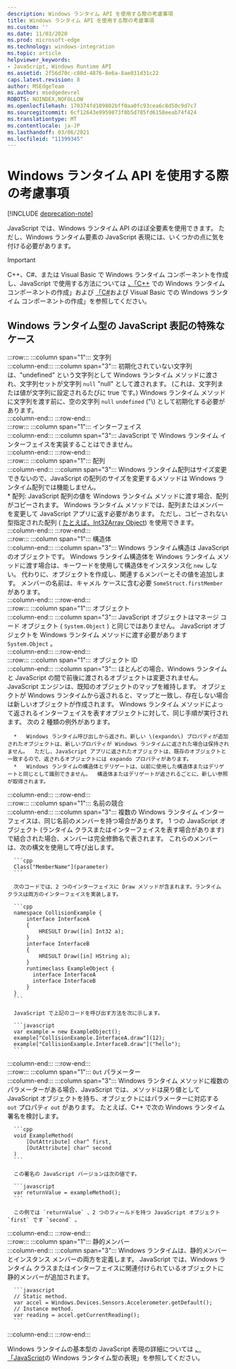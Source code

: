 ```yaml
---
description: Windows ランタイム API を使用する際の考慮事項
title: Windows ランタイム API を使用する際の考慮事項
ms.custom: ''
ms.date: 11/03/2020
ms.prod: microsoft-edge
ms.technology: windows-integration
ms.topic: article
helpviewer_keywords:
- JavaScript, Windows Runtime API
ms.assetid: 2f56d70c-c80d-4876-8e6a-8ae031d31c22
caps.latest.revision: 8
author: MSEdgeTeam
ms.author: msedgedevrel
ROBOTS: NOINDEX,NOFOLLOW
ms.openlocfilehash: 170374fd109802bff0aa0fc93cea6c8d50c9d7c7
ms.sourcegitcommit: 6cf12643e9959873f8b5d785fd6158eeab74f424
ms.translationtype: MT
ms.contentlocale: ja-JP
ms.lasthandoff: 03/06/2021
ms.locfileid: "11399345"
---
```

# <a name="considerations-when-using-the-windows-runtime-api"></a>Windows ランタイム API を使用する際の考慮事項  

[!INCLUDE [deprecation-note](../includes/legacy-edge-note.md)]  

JavaScript では、Windows ランタイム API のほぼ全要素を使用できます。  ただし、Windows ランタイム要素の JavaScript 表現には、いくつかの点に気を付ける必要があります。  

> [!IMPORTANT]
> C++、C#、または Visual Basic で Windows ランタイム コンポーネントを作成し、JavaScript で使用する方法については [、「C++][WindowsUwpComponentsCreatingCpp] での Windows ランタイム コンポーネントの作成」および [「C#][WindowsUwpComponentsCreatingCsharpVb]および Visual Basic での Windows ランタイム コンポーネントの作成」を参照してください。  

## <a name="special-cases-in-the-javascript-representation-of-windows-runtime-types"></a>Windows ランタイム型の JavaScript 表記の特殊なケース  

:::row:::
   :::column span="1":::
      文字列  
   :::column-end:::
   :::column span="3":::
      初期化されていない文字列は、"undefined" という文字列として Windows ランタイム メソッドに渡され、文字列セットが文字列 `null` "null" として渡されます。  \(これは、文字列または値が文字列に設定されるたびに true です。\) Windows ランタイム メソッドに文字列を渡す前に、空の文字列 `null` `undefined` \("\\) として初期化する必要があります。  
   :::column-end:::
:::row-end:::  
:::row:::
   :::column span="1":::
      インターフェイス  
   :::column-end:::
   :::column span="3":::
      JavaScript で Windows ランタイム インターフェイスを実装することはできません。  
   :::column-end:::
:::row-end:::  
:::row:::
   :::column span="1":::
      配列  
   :::column-end:::
   :::column span="3":::
      Windows ランタイム配列はサイズ変更できないので、JavaScript の配列のサイズを変更するメソッドは Windows ランタイム配列では機能しません。  
      *   配列: JavaScript 配列の値を Windows ランタイム メソッドに渡す場合、配列がコピーされます。  Windows ランタイム メソッドでは、配列またはメンバーを変更して JavaScript アプリに返す必要があります。  ただし、コピーされない型指定された配列 \( [たとえば、Int32Array Object][MDNInt32array]\) を使用できます。  
   :::column-end:::
:::row-end:::  
:::row:::
   :::column span="1":::
      構造体  
   :::column-end:::
   :::column span="3":::
      Windows ランタイム構造は JavaScript のオブジェクトです。  Windows ランタイム構造体を Windows ランタイム メソッドに渡す場合は、キーワードを使用して構造体をインスタンス化 `new` しない。  代わりに、オブジェクトを作成し、関連するメンバーとその値を追加します。  メンバーの名前は、キャメル ケースに含む必要 `SomeStruct.firstMember` があります。  
   :::column-end:::
:::row-end:::  
:::row:::
   :::column span="1":::
      オブジェクト  
   :::column-end:::
   :::column span="3":::
      JavaScript オブジェクトはマネージ コード オブジェクト \( `System.Object` \) と同じではありません。  JavaScript オブジェクトを Windows ランタイム メソッドに渡す必要があります `System.Object` 。  
   :::column-end:::
:::row-end:::  
:::row:::
   :::column span="1":::
      オブジェクト ID  
   :::column-end:::
   :::column span="3":::
      ほとんどの場合、Windows ランタイムと JavaScript の間で前後に渡されるオブジェクトは変更されません。  JavaScript エンジンは、既知のオブジェクトのマップを維持します。  オブジェクトが Windows ランタイムから返されると、マップと一致し、存在しない場合は新しいオブジェクトが作成されます。  Windows ランタイム メソッドによって返されるインターフェイスを表すオブジェクトに対して、同じ手順が実行されます。  次の 2 種類の例外があります。  
      
      *   Windows ランタイム呼び出しから返され、新しい \(expando\) プロパティが追加されたオブジェクトは、新しいプロパティが Windows ランタイムに返された場合は保持されません。  ただし、JavaScript アプリに返されたオブジェクトは、既存のオブジェクトと一致するので、返されるオブジェクトには expando プロパティがあります。  
      *   Windows ランタイムの構造体とデリゲートは、以前に使用した構造体またはデリゲートと同じとして識別できません。  構造体またはデリゲートが返されるごとに、新しい参照が取得されます。  
   :::column-end:::
:::row-end:::  
:::row:::
   :::column span="1":::
      名前の競合  
   :::column-end:::
   :::column span="3":::
      複数の Windows ランタイム インターフェイスは、同じ名前のメンバーを持つ場合があります。  1 つの JavaScript オブジェクト (ランタイム クラスまたはインターフェイスを表す場合があります) で結合された場合、メンバーは完全修飾名で表されます。  これらのメンバーは、次の構文を使用して呼び出します。  
      
      ```cpp
      Class["MemberName"](parameter)
      ```  
      
      次のコードでは、2 つのインターフェイスに Draw メソッドが含まれます。ランタイム クラスは両方のインターフェイスを実装します。  
      
      ```cpp
      namespace CollisionExample {
          interface InterfaceA
          {
              HRESULT Draw([in] Int32 a);
          }
          interface InterfaceB
          {
              HRESULT Draw([in] HString a);
          }
          runtimeclass ExampleObject {
            interface InterfaceA
            interface InterfaceB
          }
      }
      ```  
      
      JavaScript で上記のコードを呼び出す方法を次に示します。  
      
      ```javascript
      var example = new ExampleObject();
      example["CollisionExample.InterfaceA.draw"](12);
      example["CollisionExample.InterfaceB.draw"]("hello");
      ```  
   :::column-end:::
:::row-end:::  
:::row:::
   :::column span="1":::
      `Out` パラメーター  
   :::column-end:::
   :::column span="3":::
      Windows ランタイム メソッドに複数のパラメーターがある場合、JavaScript では、メソッドは戻り値として JavaScript オブジェクトを持ち、オブジェクトにはパラメーターに対応する `out` プロパティ `out` があります。  たとえば、C++ で次の Windows ランタイム署名を検討します。  
      
      ```cpp
      void ExampleMethod(
          [OutAttribute] char^ first,
          [OutAttribute] char^ second
      )
      ```  
      
      この署名の JavaScript バージョンは次の値です。  
      
      ```javascript
      var returnValue = exampleMethod();
      ```  
      
      この例では `returnValue` 、2 つのフィールドを持つ JavaScript オブジェクト `first` です `second` 。  
   :::column-end:::
:::row-end:::  
:::row:::
   :::column span="1":::
      静的メンバー  
   :::column-end:::
   :::column span="3":::
      Windows ランタイムは、静的メンバーとインスタンス メンバーの両方を定義します。  JavaScript では、Windows ランタイム クラスまたはインターフェイスに関連付けられているオブジェクトに静的メンバーが追加されます。  
      
      ```javascript
      // Static method.
      var accel = Windows.Devices.Sensors.Accelerometer.getDefault();
      // Instance method.
      var reading = accel.getCurrentReading();
      ```  
   :::column-end:::
:::row-end:::  
    
Windows ランタイムの基本型の JavaScript 表現の詳細については [、「JavaScript][WindowsRuntimeJavascriptTypes]の Windows ランタイム型の表現」を参照してください。  

<!-- links -->  
 
[WindowsRuntimeJavascriptTypes]: ./javascript-representation-of-windows-runtime-types.md "Windows ランタイム型の JavaScript 表現 |Microsoft Docs"  

[WindowsUwpComponentsCreatingCpp]: /windows/uwp/winrt-components/creating-windows-runtime-components-in-cpp "C++/CX の Windows ランタイム |Microsoft Docs"  
[WindowsUwpComponentsCreatingCsharpVb]: /windows/uwp/winrt-components/creating-windows-runtime-components-in-csharp-and-visual-basic "Windows ランタイム コンポーネントとC#およびVisual Basic |Microsoft Docs"  

[MDNInt32array]: https://developer.mozilla.org/docs/Web/JavaScript/Reference/Global_Objects/Int32Array "Int32Array |MDN"  
